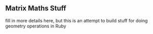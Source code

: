 ## Matrix Maths Stuff

fill in more details here, but this is an attempt to build stuff for doing geometry operations in Ruby
